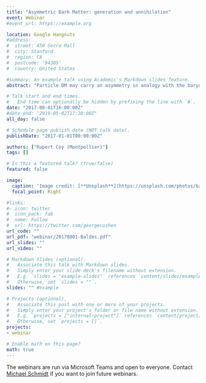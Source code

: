 ```yaml
---
title: "Asymmetric Dark Matter: generation and annihilation"
event: Webinar
#event_url: https://example.org

location: Google Hangouts
#address:
#  street: 450 Serra Mall
#  city: Stanford
#  region: CA
#  postcode: '94305'
#  country: United States

#summary: An example talk using Academic's Markdown slides feature.
abstract: "Particle DM may carry an asymmetry in analogy with the baryons. I will first discuss an example model which produces a DM asymmetry through a first order phase transition - echoes of which can be searched for in gravitational wave observatories. I will then discuss a simple, generic, DM sector which can describe the low energy degrees of freedom relevant for the subsequent annihilation of the symmetric DM component. The determination of the coupling required to fit the DM abundance necessitates the inclusion of long range effects and is the first step in constraining these models through indirect and direct detection. This scenario also offers a compelling example in elucidating some subtleties regarding the unitarity constraint on thermal relic DM."

# Talk start and end times.
#   End time can optionally be hidden by prefixing the line with `#`.
date: "2017-08-01T16:00:00Z"
#date_end: "2019-05-02T17:30:00Z"
all_day: false

# Schedule page publish date (NOT talk date).
publishDate: "2017-01-01T00:00:00Z"

authors: ["Rupert Coy (Montpellier)"]
tags: []

# Is this a featured talk? (true/false)
featured: false

image:
  caption: 'Image credit: [**Unsplash**](https://unsplash.com/photos/bzdhc5b3Bxs)'
  focal_point: Right

#links:
#- icon: twitter
#  icon_pack: fab
#  name: Follow
#  url: https://twitter.com/georgecushen
url_code: ""
url_pdf: "webinar/20170801-Baldes.pdf"
url_slides: ""
url_video: ""

# Markdown Slides (optional).
#   Associate this talk with Markdown slides.
#   Simply enter your slide deck's filename without extension.
#   E.g. `slides = "example-slides"` references `content/slides/example-slides.md`.
#   Otherwise, set `slides = ""`.
slides: "" #example

# Projects (optional).
#   Associate this post with one or more of your projects.
#   Simply enter your project's folder or file name without extension.
#   E.g. `projects = ["internal-project"]` references `content/project/deep-learning/index.md`.
#   Otherwise, set `projects = []`.
projects:
- webinar

# Enable math on this page?
math: true
---
```


The webinars are run via Microsoft Teams and open to everyone. Contact [Michael Schmidt](m.schmidt@unsw.edu.au) if you want to join future webinars.

